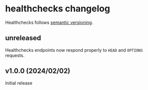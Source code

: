 # healthchecks changelog

Healthchecks follows [semantic versioning](https://semver.org).

## unreleased

Healthchecks endpoints now respond properly to `HEAD` and `OPTIONS` requests.

## v1.0.0 (2024/02/02)

Initial release
